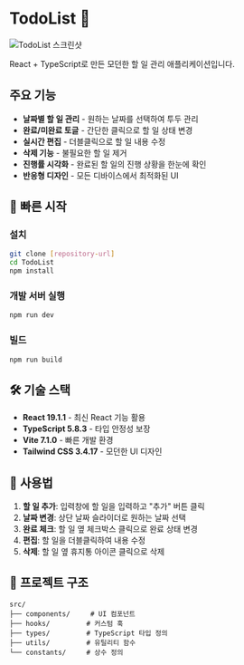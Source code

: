 # TodoList 📝

![TodoList 스크린샷](https://github.com/user-attachments/assets/e4e2e07e-edee-42c7-b2b2-0f856664f6b6)

React + TypeScript로 만든 모던한 할 일 관리 애플리케이션입니다.

## 주요 기능

- **날짜별 할 일 관리** - 원하는 날짜를 선택하여 투두 관리
- **완료/미완료 토글** - 간단한 클릭으로 할 일 상태 변경
- **실시간 편집** - 더블클릭으로 할 일 내용 수정
- **삭제 기능** - 불필요한 할 일 제거
- **진행률 시각화** - 완료된 할 일의 진행 상황을 한눈에 확인
- **반응형 디자인** - 모든 디바이스에서 최적화된 UI

## 🚀 빠른 시작

### 설치

```bash
git clone [repository-url]
cd TodoList
npm install
```

### 개발 서버 실행

```bash
npm run dev
```

### 빌드

```bash
npm run build
```

## 🛠️ 기술 스택

- **React 19.1.1** - 최신 React 기능 활용
- **TypeScript 5.8.3** - 타입 안정성 보장
- **Vite 7.1.0** - 빠른 개발 환경
- **Tailwind CSS 3.4.17** - 모던한 UI 디자인

## 🔧 사용법

1. **할 일 추가**: 입력창에 할 일을 입력하고 "추가" 버튼 클릭
2. **날짜 변경**: 상단 날짜 슬라이더로 원하는 날짜 선택
3. **완료 체크**: 할 일 옆 체크박스 클릭으로 완료 상태 변경
4. **편집**: 할 일을 더블클릭하여 내용 수정
5. **삭제**: 할 일 옆 휴지통 아이콘 클릭으로 삭제

## 📁 프로젝트 구조

```
src/
├── components/     # UI 컴포넌트
├── hooks/         # 커스텀 훅
├── types/         # TypeScript 타입 정의
├── utils/         # 유틸리티 함수
└── constants/     # 상수 정의
```
